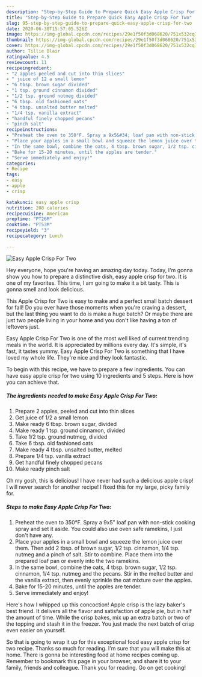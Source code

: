 ```yaml
---
description: "Step-by-Step Guide to Prepare Quick Easy Apple Crisp For Two"
title: "Step-by-Step Guide to Prepare Quick Easy Apple Crisp For Two"
slug: 95-step-by-step-guide-to-prepare-quick-easy-apple-crisp-for-two
date: 2020-06-30T15:57:05.526Z
image: https://img-global.cpcdn.com/recipes/29e1f50f3d068620/751x532cq70/easy-apple-crisp-for-two-recipe-main-photo.jpg
thumbnail: https://img-global.cpcdn.com/recipes/29e1f50f3d068620/751x532cq70/easy-apple-crisp-for-two-recipe-main-photo.jpg
cover: https://img-global.cpcdn.com/recipes/29e1f50f3d068620/751x532cq70/easy-apple-crisp-for-two-recipe-main-photo.jpg
author: Tillie Blair
ratingvalue: 4.5
reviewcount: 11
recipeingredient:
- "2 apples peeled and cut into thin slices"
- " juice of 12 a small lemon"
- "6 tbsp. brown sugar divided"
- "1 tsp. ground cinnamon divided"
- "1/2 tsp. ground nutmeg divided"
- "6 tbsp. old fashioned oats"
- "4 tbsp. unsalted butter melted"
- "1/4 tsp. vanilla extract"
- "handful finely chopped pecans"
- "pinch salt"
recipeinstructions:
- "Preheat the oven to 350°F. Spray a 9x5&#34; loaf pan with non-stick cooking spray and set it aside. You could also use oven safe ramekins, I just don&#39;t have any."
- "Place your apples in a small bowl and squeeze the lemon juice over them. Then add 2 tbsp. of brown sugar, 1/2 tsp. cinnamon, 1/4 tsp. nutmeg and a pinch of salt. Stir to combine. Place them into the prepared loaf pan or evenly into the two ramekins."
- "In the same bowl, combine the oats, 4 tbsp. brown sugar, 1/2 tsp. cinnamon, 1/4 tsp. nutmeg and the pecans. Stir in the melted butter and the vanilla extract, then evenly sprinkle the oat mixture over the apples."
- "Bake for 15-20 minutes, until the apples are tender."
- "Serve immediately and enjoy!"
categories:
- Recipe
tags:
- easy
- apple
- crisp

katakunci: easy apple crisp 
nutrition: 208 calories
recipecuisine: American
preptime: "PT26M"
cooktime: "PT53M"
recipeyield: "3"
recipecategory: Lunch

---
```



![Easy Apple Crisp For Two](https://img-global.cpcdn.com/recipes/29e1f50f3d068620/751x532cq70/easy-apple-crisp-for-two-recipe-main-photo.jpg)

Hey everyone, hope you're having an amazing day today. Today, I'm gonna show you how to prepare a distinctive dish, easy apple crisp for two. It is one of my favorites. This time, I am going to make it a bit tasty. This is gonna smell and look delicious.

This Apple Crisp for Two is easy to make and a perfect small batch dessert for fall! Do you ever have those moments when you&#39;re craving a dessert, but the last thing you want to do is make a huge batch? Or maybe there are just two people living in your home and you don&#39;t like having a ton of leftovers just.

Easy Apple Crisp For Two is one of the most well liked of current trending meals in the world. It is appreciated by millions every day. It's simple, it's fast, it tastes yummy. Easy Apple Crisp For Two is something that I have loved my whole life. They're nice and they look fantastic.


To begin with this recipe, we have to prepare a few ingredients. You can have easy apple crisp for two using 10 ingredients and 5 steps. Here is how you can achieve that.

##### The ingredients needed to make Easy Apple Crisp For Two:

1. Prepare 2 apples, peeled and cut into thin slices
1. Get  juice of 1/2 a small lemon
1. Make ready 6 tbsp. brown sugar, divided
1. Make ready 1 tsp. ground cinnamon, divided
1. Take 1/2 tsp. ground nutmeg, divided
1. Take 6 tbsp. old fashioned oats
1. Make ready 4 tbsp. unsalted butter, melted
1. Prepare 1/4 tsp. vanilla extract
1. Get handful finely chopped pecans
1. Make ready pinch salt


Oh my gosh, this is delicious! I have never had such a delicious apple crisp! I will never search for another recipe! I fixed this for my large, picky family for. 

##### Steps to make Easy Apple Crisp For Two:

1. Preheat the oven to 350°F. Spray a 9x5&#34; loaf pan with non-stick cooking spray and set it aside. You could also use oven safe ramekins, I just don&#39;t have any.
1. Place your apples in a small bowl and squeeze the lemon juice over them. Then add 2 tbsp. of brown sugar, 1/2 tsp. cinnamon, 1/4 tsp. nutmeg and a pinch of salt. Stir to combine. Place them into the prepared loaf pan or evenly into the two ramekins.
1. In the same bowl, combine the oats, 4 tbsp. brown sugar, 1/2 tsp. cinnamon, 1/4 tsp. nutmeg and the pecans. Stir in the melted butter and the vanilla extract, then evenly sprinkle the oat mixture over the apples.
1. Bake for 15-20 minutes, until the apples are tender.
1. Serve immediately and enjoy!


Here&#39;s how I whipped up this concoction! Apple crisp is the lazy baker&#39;s best friend. It delivers all the flavor and satisfaction of apple pie, but in half the amount of time. While the crisp bakes, mix up an extra batch or two of the topping and stash it in the freezer. You just made the next batch of crisp even easier on yourself. 

So that is going to wrap it up for this exceptional food easy apple crisp for two recipe. Thanks so much for reading. I'm sure that you will make this at home. There is gonna be interesting food at home recipes coming up. Remember to bookmark this page in your browser, and share it to your family, friends and colleague. Thank you for reading. Go on get cooking!
